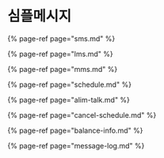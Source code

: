 # 심플메시지

{% page-ref page="sms.md" %}

{% page-ref page="lms.md" %}

{% page-ref page="mms.md" %}

{% page-ref page="schedule.md" %}

{% page-ref page="alim-talk.md" %}

{% page-ref page="cancel-schedule.md" %}

{% page-ref page="balance-info.md" %}

{% page-ref page="message-log.md" %}



